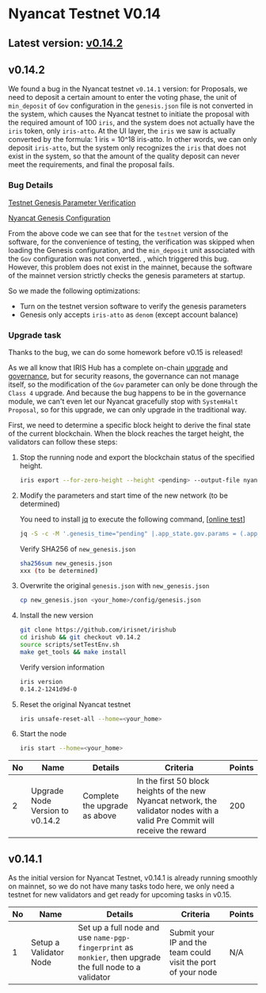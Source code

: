 # Nyancat Testnet V0.14

## Latest version: [v0.14.2](https://github.com/irisnet/irishub/releases/tag/v0.14.2)

## v0.14.2

We found a bug in the Nyancat testnet `v0.14.1` version: for Proposals, we need to deposit a certain amount to enter the voting phase, the unit of `min_deposit` of `Gov` configuration in the `genesis.json` file is not converted in the system, which causes the Nyancat testnet to initiate the proposal with the required amount of 100 `iris`, and the system does not actually have the `iris` token, only `iris-atto`. At the UI layer, the `iris` we saw is actually converted by the formula: 1 iris = 10^18 iris-atto. In other words, we can only deposit `iris-atto`, but the system only recognizes the `iris` that does not exist in the system, so that the amount of the quality deposit can never meet the requirements, and final the proposal fails.

### Bug Details

[Testnet Genesis Parameter Verification](https://github.com/irisnet/irishub/blob/v0.14.1/modules/gov/params.go#L362)

[Nyancat Genesis Configuration](../config/genesis.json#L90)

From the above code we can see that for the `testnet` version of the software, for the convenience of testing, the verification was skipped when loading the Genesis configuration, and the `min_deposit` unit associated with the `Gov` configuration was not converted. , which triggered this bug. However, this problem does not exist in the mainnet, because the software of the mainnet version strictly checks the genesis parameters at startup.

So we made the following optimizations:

- Turn on the testnet version software to verify the genesis parameters
- Genesis only accepts `iris-atto` as `denom` (except account balance)

### Upgrade task

Thanks to the bug, we can do some homework before v0.15 is released!

As we all know that IRIS Hub has a complete on-chain [upgrade](https://www.irisnet.org/docs/features/upgrade.html) and [governance](https://www.irisnet.org/docs/features/governance.html), but for security reasons, the governance can not manage itself, so the modification of the `Gov` parameter can only be done through the `Class 4` upgrade. And because the bug happens to be in the governance module, we can't even let our Nyancat gracefully stop with `SystemHalt Proposal`, so for this upgrade, we can only upgrade in the traditional way.

First, we need to determine a specific block height to derive the final state of the current blockchain. When the block reaches the target height, the validators can follow these steps:

1. Stop the running node and export the blockchain status of the specified height.

    ```bash
    iris export --for-zero-height --height <pending> --output-file nyancat_export.json
    ```

2. Modify the parameters and start time of the new network (to be determined)

    You need to install [jq](https://stedolan.github.io/jq/) to execute the following command, [[online test](https://jqplay.org/s/9QSR4xq_TX)]

    ```bash
    jq -S -c -M '.genesis_time="pending" |.app_state.gov.params = (.app_state.gov.params | .critical_min_deposit[0] = {"denom": "iris-atto", "amount" : "100000000000000000000"}|.important_min_deposit[0] = {"denom": "iris-atto", "amount": "100000000000000000000"}|.normal_min_deposit[0] = {"denom": "iris-atto", " Amount": "50000000000000000000"})' nyancat_export.json > new_genesis.json
    ```

    Verify SHA256 of `new_genesis.json`

    ```bash
    sha256sum new_genesis.json
    xxx (to be determined)
    ```

3. Overwrite the original `genesis.json` with `new_genesis.json`

    ```bash
    cp new_genesis.json <your_home>/config/genesis.json
    ```

4. Install the new version

    ```bash
    git clone https://github.com/irisnet/irishub
    cd irishub && git checkout v0.14.2
    source scripts/setTestEnv.sh
    make get_tools && make install
    ```

    Verify version information

    ```bash
    iris version
    0.14.2-1241d9d-0
    ```

5. Reset the original Nyancat testnet

    ```bash
    iris unsafe-reset-all --home=<your_home>
    ```

6. Start the node

    ```bash
    iris start --home=<your_home>
    ```

| No | Name | Details | Criteria | Points |
| ---- | ---------------------------------------------- | ------------------------------------------------------------ | ------------------------------------------------------------ | ------ |
|  2   | Upgrade Node Version to v0.14.2 | Complete the upgrade as above | In the first 50 block heights of the new Nyancat network, the validator nodes with a valid Pre Commit will receive the reward | 200 |

## v0.14.1

As the initial version for Nyancat Testnet, v0.14.1 is already running smoothly on mainnet, so we do not have many tasks todo here, we only need a testnet for new validators and get ready for upcoming tasks in v0.15.

| No   | Name                                           | Details                                                      | Criteria                                                     | Points |
| ---- | ---------------------------------------------- | ------------------------------------------------------------ | ------------------------------------------------------------ | ------ |
| 1    | Setup a Validator Node                         | Set up a full node and use `name-pgp-fingerprint` as `monkier`, then upgrade the full node to a validator | Submit your IP and the team could visit the port of your node | N/A    |
